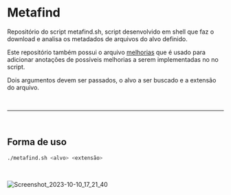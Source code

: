 # Metafind
Repositório do script metafind.sh, script desenvolvido em shell que faz o download e analisa os metadados de arquivos do alvo definido.

Este repositório também possui o arquivo [melhorias](https://github.com/arthurcortesr/Metafind/blob/main/melhorias.md) que é usado para adicionar anotações de possíveis melhorias a serem implementadas no no script.


Dois argumentos devem ser passados, o alvo a ser buscado e a extensão do arquivo.

<br>

---

<br>

## **Forma de uso**

```bash
./metafind.sh <alvo> <extensão>
```
<br>

![Screenshot_2023-10-10_17_21_40](https://github.com/arthurcortesr/Metafind/assets/55396654/3cbe91ac-0d11-424a-b120-9971d6983913)

